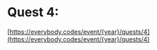 # Quest 4: 

[https://everybody.codes/event/{year}/quests/4](https://everybody.codes/event/{year}/quests/4)
